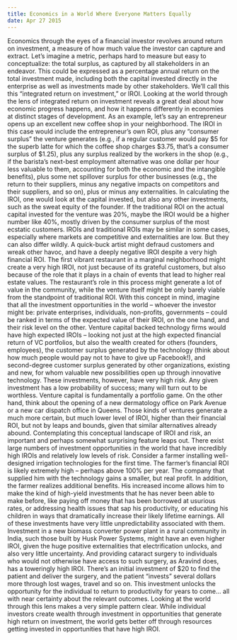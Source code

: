 ```yaml
---
title: Economics in a World Where Everyone Matters Equally
date: Apr 27 2015
---
```


Economics through the eyes of a financial investor revolves around return on investment, a measure of how much value the investor can capture and extract. Let’s imagine a metric, perhaps hard to measure but easy to conceptualize: the total surplus, as captured by all stakeholders in an endeavor. This could be expressed as a percentage annual return on the total investment made, including both the capital invested directly in the enterprise as well as investments made by other stakeholders. We’ll call this this “integrated return on investment,” or IROI. Looking at the world through the lens of integrated return on investment reveals a great deal about how economic progress happens, and how it happens differently in economies at distinct stages of development. As an example, let’s say an entrepreneur opens up an excellent new coffee shop in your neighborhood. The IROI in this case would include the entrepreneur’s own ROI, plus any “consumer surplus” the venture generates (e.g., if a regular customer would pay $5 for the superb latte for which the coffee shop charges $3.75, that’s a consumer surplus of $1.25), plus any surplus realized by the workers in the shop (e.g., if the barista’s next-best employment alternative was one dollar per hour less valuable to them, accounting for both the economic and the intangible benefits), plus some net spillover surplus for other businesses (e.g., the return to their suppliers, minus any negative impacts on competitors and their suppliers, and so on), plus or minus any externalities. In calculating the IROI, one would look at the capital invested, but also any other investments, such as the sweat equity of the founder. If the traditional ROI on the actual capital invested for the venture was 20%, maybe the IROI would be a higher number like 40%, mostly driven by the consumer surplus of the most ecstatic customers. IROIs and traditional ROIs may be similar in some cases, especially where markets are competitive and externalities are low. But they can also differ wildly. A quick-buck artist might defraud customers and wreak other havoc, and have a deeply negative IROI despite a very high financial ROI. The first vibrant restaurant in a marginal neighborhood might create a very high IROI, not just because of its grateful customers, but also because of the role that it plays in a chain of events that lead to higher real estate values. The restaurant’s role in this process might generate a lot of value in the community, while the venture itself might be only barely viable from the standpoint of traditional ROI. With this concept in mind, imagine that all the investment opportunities in the world – whoever the investor might be: private enterprises, individuals, non-profits, governments – could be ranked in terms of the expected value of their IROI, on the one hand, and their risk level on the other. Venture capital backed technology firms would have high expected IROIs – looking not just at the high expected financial return of VC portfolios, but also the wealth created for others (founders, employees), the customer surplus generated by the technology (think about how much people would pay not to have to give up Facebook!), and second-degree customer surplus generated by other organizations, existing and new, for whom valuable new possibilities open up through innovative technology. These investments, however, have very high risk. Any given investment has a low probability of success; many will turn out to be worthless. Venture capital is fundamentally a portfolio game. On the other hand, think about the opening of a new dermatology office on Park Avenue or a new car dispatch office in Queens. Those kinds of ventures generate a much more certain, but much lower level of IROI, higher than their financial ROI, but not by leaps and bounds, given that similar alternatives already abound. Contemplating this conceptual landscape of IROI and risk, an important and perhaps somewhat surprising feature leaps out. There exist large numbers of investment opportunities in the world that have incredibly high IROIs and relatively low levels of risk. Consider a farmer installing well-designed irrigation technologies for the first time. The farmer’s financial ROI is likely extremely high – perhaps above 100% per year. The company that supplied him with the technology gains a smaller, but real profit. In addition, the farmer realizes additional benefits. His increased income allows him to make the kind of high-yield investments that he has never been able to make before, like paying off money that has been borrowed at usurious rates, or addressing health issues that sap his productivity, or educating his children in ways that dramatically increase their likely lifetime earnings. All of these investments have very little unpredictability associated with them. Investment in a new biomass converter power plant in a rural community in India, such those built by Husk Power Systems, might have an even higher IROI, given the huge positive externalities that electrification unlocks, and also very little uncertainty. And providing cataract surgery to individuals who would not otherwise have access to such surgery, as Aravind does, has a toweringly high IROI. There’s an initial investment of $20 to find the patient and deliver the surgery, and the patient “invests” several dollars more through lost wages, travel and so on. This investment unlocks the opportunity for the individual to return to productivity for years to come… all with near certainty about the relevant outcomes. Looking at the world through this lens makes a very simple pattern clear. While individual investors create wealth through investment in opportunities that generate high return on investment, the world gets better off through resources getting invested in opportunities that have high IROI.
